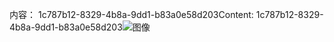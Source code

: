 <span data-ttu-id="02fae-101">内容： 1c787b12-8329-4b8a-9dd1-b83a0e58d203</span><span class="sxs-lookup"><span data-stu-id="02fae-101">Content: 1c787b12-8329-4b8a-9dd1-b83a0e58d203</span></span>![图像](a4d996be-7a22-46e3-957b-4b26d4752b93.png)
